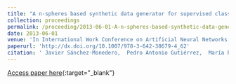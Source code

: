 ```yaml
---
title: "A n-spheres based synthetic data generator for supervised classification"
collection: proceedings
permalink: /proceeding/2013-06-01-A-n-spheres-based-synthetic-data-generator-for-supervised-classification
date: 2013-06-01
venue: 'In International Work Conference on Artificial Neural Networks (IWANN 2013)'
paperurl: 'http://dx.doi.org/10.1007/978-3-642-38679-4_62'
citation: ' Javier Sánchez-Monedero,  Pedro Antonio Gutiérrez,  María Pérez-Ortiz,  César Hervás-Martínez, &quot;A n-spheres based synthetic data generator for supervised classification.&quot; In International Work Conference on Artificial Neural Networks (IWANN 2013), Lecture Notes in Computer Science, Vol. 7902, 2013, Tenerife, Spain, pp.613--621.'
---
```

[Access paper here](http://dx.doi.org/10.1007/978-3-642-38679-4_62){:target="_blank"}
